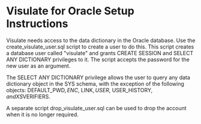 # Visulate for Oracle Setup Instructions
Visulate needs access to the data dictionary in the Oracle database.  Use the create_visulate_user.sql script to create a user to do this.  This script creates a database user called "visulate" and grants CREATE SESSION and SELECT ANY DICTIONARY privileges to it.  The script accepts the password for the new user as an argument.

The SELECT ANY DICTIONARY privilege allows the user to query any data dictionary object in the SYS schema, with the exception of the following objects: DEFAULT_PWD$, ENC$, LINK$, USER$, USER_HISTORY$, and XS$VERIFIERS.

A separate script drop_visulate_user.sql can be used to drop the account when it is no longer required.
